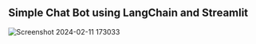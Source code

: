 ## Simple Chat Bot using LangChain and Streamlit
![Screenshot 2024-02-11 173033](https://github.com/Prithiviraj7R/Chat-Bot/assets/142074094/2f650c8e-efb2-4266-b8e9-fc6fbd00249d)
